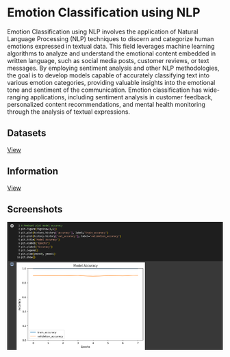 # Emotion Classification using NLP
Emotion Classification using NLP involves the application of Natural Language Processing (NLP) techniques to discern and categorize human emotions expressed in textual data. This field leverages machine learning algorithms to analyze and understand the emotional content embedded in written language, such as social media posts, customer reviews, or text messages. By employing sentiment analysis and other NLP methodologies, the goal is to develop models capable of accurately classifying text into various emotion categories, providing valuable insights into the emotional tone and sentiment of the communication. Emotion classification has wide-ranging applications, including sentiment analysis in customer feedback, personalized content recommendations, and mental health monitoring through the analysis of textual expressions.

## Datasets
[View](https://www.kaggle.com/datasets/anjaneyatripathi/emotion-classification-nlp?select=emotion-labels-val.csv)

## Information
[View](https://github.com/achmadhadikurnia/belajar-pengembangan-machine-learning-dicoding-certificate)

## Screenshots
![screenshot_1.png](/screenshots/screenshot_1.png)
